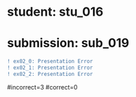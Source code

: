 # student: stu_016
# submission: sub_019

```diff
! ex02_0: Presentation Error
! ex02_1: Presentation Error
! ex02_2: Presentation Error
```
#incorrect=3
#correct=0
